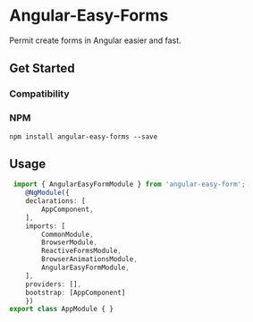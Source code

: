 # Angular-Easy-Forms

Permit create forms in Angular easier and fast.


## Get Started

### Compatibility

### NPM 

`npm install angular-easy-forms --save`


## Usage

```ts
 import { AngularEasyFormModule } from 'angular-easy-form'; 
    @NgModule({
    declarations: [
        AppComponent,
    ],
    imports: [
        CommonModule,
        BrowserModule,
        ReactiveFormsModule,
        BrowserAnimationsModule,
        AngularEasyFormModule,
    ],
    providers: [],
    bootstrap: [AppComponent]
    })
export class AppModule { } 

```

